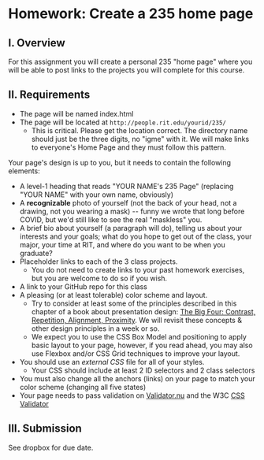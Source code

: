 # Homework: Create a 235 home page

## I. Overview
For this assignment you will create a personal 235 "home page" where you will be able to post links to the projects you will complete for this course.

## II. Requirements
* The page will be named index.html
* The page will be located at `http://people.rit.edu/yourid/235/`
  - This is critical. Please get the location correct. The directory name should just be the three digits, no "igme" with it.  We will make links to everyone's Home Page and they must follow this pattern.

Your page's design is up to you, but it needs to contain the following elements:
* A level-1 heading that reads "YOUR NAME's 235 Page" (replacing "YOUR NAME" with your own name, obviously)
* A **recognizable** photo of yourself (not the back of your head, not a drawing, not you wearing a mask) -- funny we wrote that long before COVID, but we'd still like to see the real "maskless" you.
* A brief bio about yourself (a paragraph will do), telling us about your interests and your goals; what do you hope to get out of the class, your major, your time at RIT, and where do you want to be when you graduate?
* Placeholder links to each of the 3 class projects.
  - You do not need to create links to your past homework exercises, but you are welcome to do so if you wish.
* A link to your GitHub repo for this class
* A pleasing (or at least tolerable) color scheme and layout.
  - Try to consider at least some of the principles described in this chapter of a book about presentation design: [The Big Four: Contrast, Repetition, Alignment, Proximity](http://www.presentationzen.com/chapter6_spread.pdf).  We will revisit these concepts & other design principles in a week or so.
  - We expect you to use the CSS Box Model and positioning to apply basic layout to your page, however, if you read ahead, you may also use Flexbox and/or CSS Grid techniques to improve your layout.
* You should use an *external CSS* file for all of your styles.
  - Your CSS should include at least 2 ID selectors and 2 class selectors
* You must also change all the anchors (links) on your page to match your color scheme (changing all five states)
* Your page needs to pass validation on [Validator.nu](https://html5.validator.nu/) and the W3C [CSS Validator](http://jigsaw.w3.org/css-validator/)

## III. Submission
See dropbox for due date.
